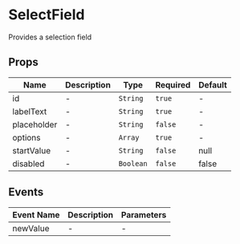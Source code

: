 # SelectField

Provides a selection field

## Props

<!-- @vuese:SelectField:props:start -->
|Name|Description|Type|Required|Default|
|---|---|---|---|---|
|id|-|`String`|`true`|-|
|labelText|-|`String`|`true`|-|
|placeholder|-|`String`|`false`|-|
|options|-|`Array`|`true`|-|
|startValue|-|`String`|`false`|null|
|disabled|-|`Boolean`|`false`|false|

<!-- @vuese:SelectField:props:end -->


## Events

<!-- @vuese:SelectField:events:start -->
|Event Name|Description|Parameters|
|---|---|---|
|newValue|-|-|

<!-- @vuese:SelectField:events:end -->


